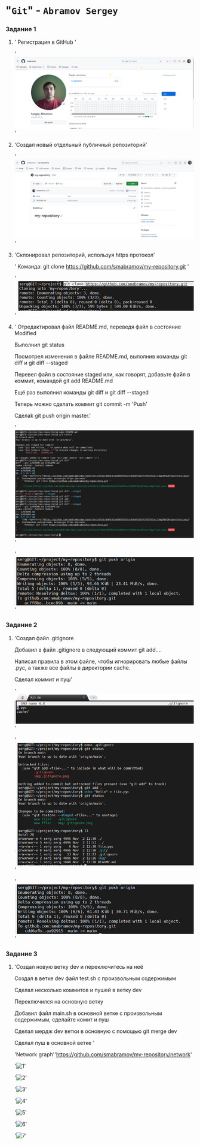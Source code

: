 # "`Git`" - `Abramov Sergey`

### Задание 1

1. ' Регистрация в GitHub '

   '![Registration](https://github.com/smabramov/my-repository/blob/789213fd69722e95aac427a7d7225f1d4955f8a3/img/Registration.png)'

2. 'Создал новый отдельный публичный репозиторий'

   '![My repository](https://github.com/smabramov/my-repository/blob/ab09c67ae8805fd32cec8ebd93a9273f857915e1/img/My%20repository.png)'

3. 'Склонировал репозиторий, используя https протокол'

    ' Команда: git clone https://github.com/smabramov/my-repository.git '

    '![Clone](https://github.com/smabramov/my-repository/blob/ac7f8ba76b54eaf0529e0021e356bd918cdd726a/img/Clone.png)'
     
4. ' Отредактировал файл README.md, переведя файл в состояние Modified

     Выполнил git status

     Посмотрел изменения в файле README.md, выполнив команды git diff и git diff --staged

     Перевел файл в состояние staged или, как говорят, добавьте файл в коммит, командой git add README.md

     Ещё раз выполнил команды git diff и git diff --staged

     Теперь можно сделать коммит git commit -m 'Push'

     Сделаk git push origin master.'
   
   '![Readme](https://github.com/smabramov/my-repository/blob/9263db702c5fb92d332ae9099030f1ce4342a48a/img/Readme.png)'
   
   '![Push](https://github.com/smabramov/my-repository/blob/9263db702c5fb92d332ae9099030f1ce4342a48a/img/Push.png)'

### Задание 2

1. 'Создал файл .gitignore

    Добавил в  файл .gitignore в следующий коммит git add....

    Написал правила в этом файле, чтобы игнорировать любые файлы .pyc, а также все файлы в директории cache.
    
    Сделал коммит и пуш'
   
    '![.gitignore](https://github.com/smabramov/my-repository/blob/28b8ea0546f633ca283f6b42baf06c25dae2d3d0/img/.gitignore.png)'

    '![commit and push](https://github.com/smabramov/my-repository/blob/28b8ea0546f633ca283f6b42baf06c25dae2d3d0/img/commit%20and%20push.png)'

    '![push 2](https://github.com/smabramov/my-repository/blob/28b8ea0546f633ca283f6b42baf06c25dae2d3d0/img/push%202.png)'

### Задание 3

1. 'Создал новую ветку dev и переключитесь на неё

    Создал в ветке dev файл test.sh с произвольным содержимым

    Сделал несколько коммитов и пушей в ветку dev

    Переключился на основную ветку
      
    Добавил  файл main.sh в основной ветке с произвольным содержимым, сделайте комит и пуш

    Сделал  мердж dev ветки в основную с помощью git merge dev

    Сделал пуш в основной ветке '

    'Network graph''https://github.com/smabramov/my-repository/network'
    
    '![1]()'

    '![2]()'

    '![3]()'
 
    '![4]()'

    '![5]()'

    '![6]()'

    '![7]()'

   



